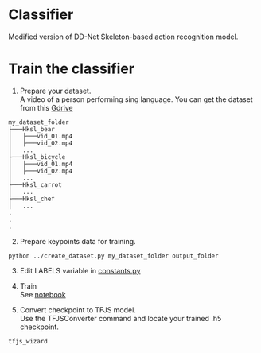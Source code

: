 
# Classifier
Modified version of DD-Net Skeleton-based action recognition model.






# Train the classifier
1. Prepare your dataset.  
A video of a person performing sing language. You can get the dataset from this [Gdrive]()

```
my_dataset_folder
├───Hksl_bear
│   ├───vid_01.mp4
│   ├───vid_02.mp4
│   ...
├───Hksl_bicycle
│   ├───vid_01.mp4
│   ├───vid_02.mp4
│   ...
├───Hksl_carrot
│   ...
├───Hksl_chef
│   ...
.
.
.
```
2. Prepare keypoints data for training.

```
python ../create_dataset.py my_dataset_folder output_folder
```
3. Edit LABELS variable in [constants.py](../constants#L43)


3. Train  
See [notebook](classifier/train_knn_classifier.ipynb)  
  
  
4. Convert checkpoint to TFJS model.  
Use the TFJSConverter command and locate your trained .h5 checkpoint.  
```
tfjs_wizard
```
